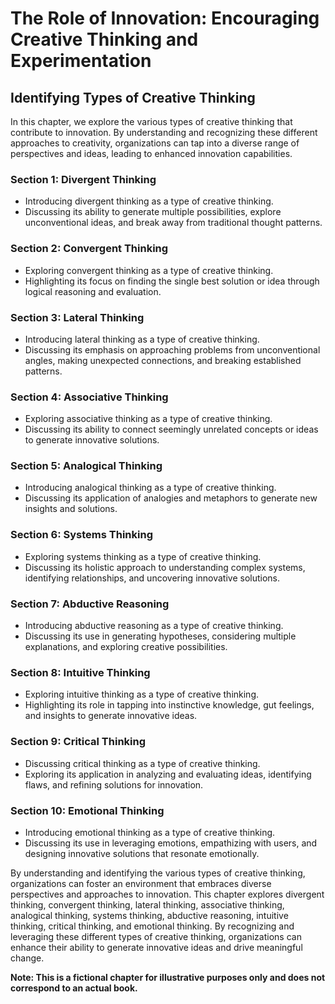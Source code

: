 The Role of Innovation: Encouraging Creative Thinking and Experimentation
=========================================================================

Identifying Types of Creative Thinking
-------------------------------------------------

In this chapter, we explore the various types of creative thinking that contribute to innovation. By understanding and recognizing these different approaches to creativity, organizations can tap into a diverse range of perspectives and ideas, leading to enhanced innovation capabilities.

### Section 1: Divergent Thinking

* Introducing divergent thinking as a type of creative thinking.
* Discussing its ability to generate multiple possibilities, explore unconventional ideas, and break away from traditional thought patterns.

### Section 2: Convergent Thinking

* Exploring convergent thinking as a type of creative thinking.
* Highlighting its focus on finding the single best solution or idea through logical reasoning and evaluation.

### Section 3: Lateral Thinking

* Introducing lateral thinking as a type of creative thinking.
* Discussing its emphasis on approaching problems from unconventional angles, making unexpected connections, and breaking established patterns.

### Section 4: Associative Thinking

* Exploring associative thinking as a type of creative thinking.
* Discussing its ability to connect seemingly unrelated concepts or ideas to generate innovative solutions.

### Section 5: Analogical Thinking

* Introducing analogical thinking as a type of creative thinking.
* Discussing its application of analogies and metaphors to generate new insights and solutions.

### Section 6: Systems Thinking

* Exploring systems thinking as a type of creative thinking.
* Discussing its holistic approach to understanding complex systems, identifying relationships, and uncovering innovative solutions.

### Section 7: Abductive Reasoning

* Introducing abductive reasoning as a type of creative thinking.
* Discussing its use in generating hypotheses, considering multiple explanations, and exploring creative possibilities.

### Section 8: Intuitive Thinking

* Exploring intuitive thinking as a type of creative thinking.
* Highlighting its role in tapping into instinctive knowledge, gut feelings, and insights to generate innovative ideas.

### Section 9: Critical Thinking

* Discussing critical thinking as a type of creative thinking.
* Exploring its application in analyzing and evaluating ideas, identifying flaws, and refining solutions for innovation.

### Section 10: Emotional Thinking

* Introducing emotional thinking as a type of creative thinking.
* Discussing its use in leveraging emotions, empathizing with users, and designing innovative solutions that resonate emotionally.

By understanding and identifying the various types of creative thinking, organizations can foster an environment that embraces diverse perspectives and approaches to innovation. This chapter explores divergent thinking, convergent thinking, lateral thinking, associative thinking, analogical thinking, systems thinking, abductive reasoning, intuitive thinking, critical thinking, and emotional thinking. By recognizing and leveraging these different types of creative thinking, organizations can enhance their ability to generate innovative ideas and drive meaningful change.

**Note: This is a fictional chapter for illustrative purposes only and does not correspond to an actual book.**
